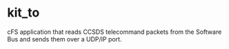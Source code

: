 # kit_to
cFS application that reads CCSDS telecommand packets from the Software Bus and sends them over a UDP/IP port.
